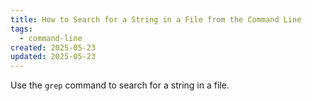 ```yaml
---
title: How to Search for a String in a File from the Command Line
tags:
  - command-line
created: 2025-05-23
updated: 2025-05-23
---
```


Use the `grep` command to search for a string in a file.